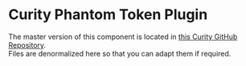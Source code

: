 # Curity Phantom Token Plugin

The master version of this component is located in [this Curity GitHub Repository](https://github.com/curityio/nginx-lua-oauth-proxy-plugin).\
Files are denormalized here so that you can adapt them if required.
